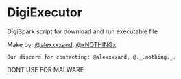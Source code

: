 # DigiExecutor

DigiSpark script for download and run executable file


Make by: [@alexxxxand](https://github.com/alexxxxand/), [@xNOTHINGx](https://github.com/xNOTHLNGx)
```
Our discord for contacting: @alexxxxand, @._.nothing._.
```
DONT USE FOR MALWARE
